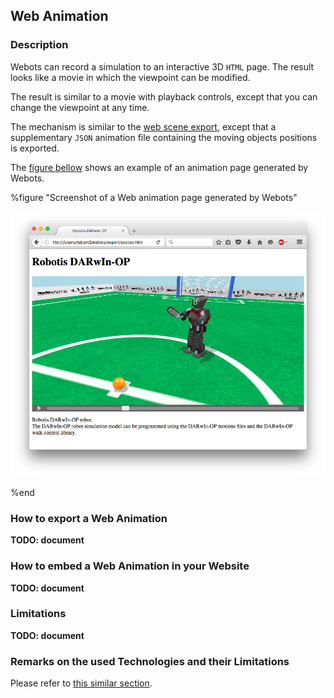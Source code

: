 ## Web Animation

### Description

Webots can record a simulation to an interactive 3D `HTML` page.
The result looks like a movie in which the viewpoint can be modified.

The result is similar to a movie with playback controls, except that
you can change the viewpoint at any time.

The mechanism is similar to the [web scene export](web-scene.md),
except that a supplementary `JSON` animation file containing the moving objects positions is exported.

The [figure bellow](#screenshot-of-a-web-animation-page-generated-by-webots)
shows an example of an animation page generated by Webots.


%figure "Screenshot of a Web animation page generated by Webots"

![screenshot-web-animation.png](images/screenshot-web-animation.png)

%end


### How to export a Web Animation

**TODO: document**


### How to embed a Web Animation in your Website

**TODO: document**


### Limitations

**TODO: document**


### Remarks on the used Technologies and their Limitations

Please refer to [this similar section](web-scene.md#remarks-on-the-used-technologies-and-their-limitations).
